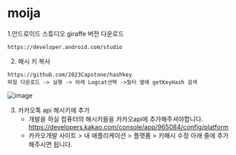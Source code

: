 # moija
1.안드로이드 스튜디오 giraffe 버전 다운로드 
```
https://developer.android.com/studio
```

2. 해시 키 복사
```
https://github.com/2023Capstone/hashkey
파일 다운로드 -> 실행 -> 아래 Logcat선택 ->필터 옆에 getKeyHash 검색
```
![image](https://github.com/2023Capstone/moija/assets/123153695/de459841-d8f8-4505-b1a4-4a83b1d49721)


3. 카카오톡 api 해시키에 추가
   - 개발을 하실 컴퓨터의 해시키들을 카카오api에 추가해주셔야합니다.
   https://developers.kakao.com/console/app/965084/config/platform
   - 카카오개발 사이트 > 내 애플리케이션 > 플랫폼 > 키해시 수정
     아래 줄에 추가 해주시면 됩니다.
